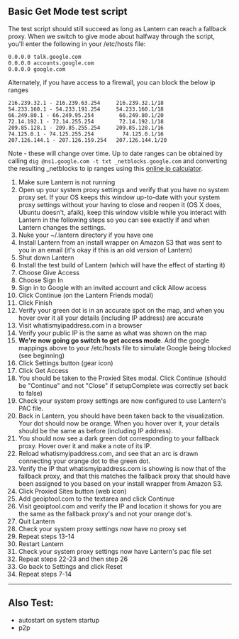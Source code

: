 ## Basic Get Mode test script

The test script should still succeed as long as Lantern can reach a fallback proxy. When we switch to give mode about halfway through the script, you'll enter the following in your /etc/hosts file:

```
0.0.0.0 talk.google.com
0.0.0.0 accounts.google.com
0.0.0.0 google.com
```

Alternately, if you have access to a firewall, you can block the below ip ranges

```
216.239.32.1 - 216.239.63.254     216.239.32.1/18
54.233.160.1 - 54.233.191.254     54.233.160.1/18
66.249.80.1 - 66.249.95.254        66.249.80.1/20
72.14.192.1 - 72.14.255.254        72.14.192.1/18
209.85.128.1 - 209.85.255.254     209.85.128.1/16
74.125.0.1 - 74.125.255.254         74.125.0.1/16
207.126.144.1 - 207.126.159.254   207.126.144.1/20
```

Note - these will change over time.  Up to date ranges can be obtained by calling `dig @ns1.google.com -t txt _netblocks.google.com` and converting the resulting _netblocks to ip ranges using this [online ip calculator](http://jodies.de/ipcalc).

1. Make sure Lantern is not running
1. Open up your system proxy settings and verify that you have no system proxy set. If your OS keeps this window up-to-date with your system proxy settings without your having to close and reopen it (OS X does, Ubuntu doesn't, afaik), keep this window visible while you interact with Lantern in the following steps so you can see exactly if and when Lantern changes the settings.
1. Nuke your ~/.lantern directory if you have one
1. Install Lantern from an install wrapper on Amazon S3 that was sent to you in an email (it's okay if this is an old version of Lantern)
1. Shut down Lantern
1. Install the test build of Lantern (which will have the effect of starting it)
1. Choose Give Access
1. Choose Sign In
1. Sign in to Google with an invited account and click Allow access
1. Click Continue (on the Lantern Friends modal)
1. Click Finish
1. Verify your green dot is in an accurate spot on the map, and when you hover over it all your details (including IP address) are accurate
1. Visit whatismyipaddress.com in a browser
1. Verify your public IP is the same as what was shown on the map
1. **We're now going go switch to get access mode**. Add the google mappings above to your /etc/hosts file to simulate Google being blocked (see beginning)
1. Click Settings button (gear icon)
1. Click Get Access
1. You should be taken to the Proxied Sites modal. Click Continue (should be "Continue" and not "Close" if setupComplete was correctly set back to false)
1. Check your system proxy settings are now configured to use Lantern's PAC file.
1. Back in Lantern, you should have been taken back to the visualization. Your dot should now be orange. When you hover over it, your details should be the same as before (including IP address).
1. You should now see a dark green dot corresponding to your fallback proxy. Hover over it and make a note of its IP.
1. Reload whatismyipaddress.com, and see that an arc is drawn connecting your orange dot to the green dot.
1. Verify the IP that whatismyipaddress.com is showing is now that of the fallback proxy, and that this matches the fallback proxy that should have been assigned to you based on your install wrapper from Amazon S3.
1. Click Proxied Sites button (web icon)
1. Add geoiptool.com to the textarea and click Continue
1. Visit geoiptool.com and verify the IP and location it shows for you are the same as the fallback proxy's and not your orange dot's.
1. Quit Lantern
1. Check your system proxy settings now have no proxy set
1. Repeat steps 13-14
1. Restart Lantern
1. Check your system proxy settings now have Lantern's pac file set
1. Repeat steps 22-23 and then step 26
1. Go back to Settings and click Reset
1. Repeat steps 7-14


---------

## Also Test:
- autostart on system startup
- p2p